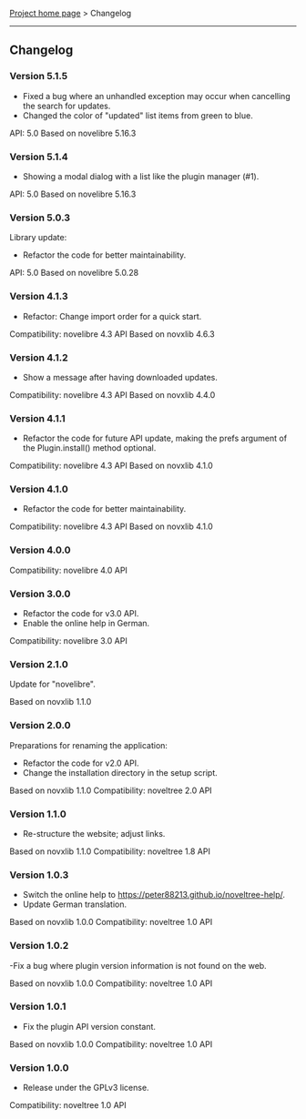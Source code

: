 [Project home page](../) > Changelog

------------------------------------------------------------------------

## Changelog


### Version 5.1.5

- Fixed a bug where an unhandled exception may occur when cancelling the search for updates.
- Changed the color of "updated" list items from green to blue.

API: 5.0
Based on novelibre 5.16.3


### Version 5.1.4

- Showing a modal dialog with a list like the plugin manager (#1).

API: 5.0
Based on novelibre 5.16.3


### Version 5.0.3

Library update:
- Refactor the code for better maintainability.

API: 5.0
Based on novelibre 5.0.28

### Version 4.1.3

- Refactor: Change import order for a quick start.

Compatibility: novelibre 4.3 API
Based on novxlib 4.6.3

### Version 4.1.2

- Show a message after having downloaded updates.

Compatibility: novelibre 4.3 API
Based on novxlib 4.4.0

### Version 4.1.1

- Refactor the code for future API update,
  making the prefs argument of the Plugin.install() method optional.

Compatibility: novelibre 4.3 API
Based on novxlib 4.1.0

### Version 4.1.0

- Refactor the code for better maintainability.

Compatibility: novelibre 4.3 API
Based on novxlib 4.1.0

### Version 4.0.0

Compatibility: novelibre 4.0 API

### Version 3.0.0

- Refactor the code for v3.0 API.
- Enable the online help in German.

Compatibility: novelibre 3.0 API

### Version 2.1.0

Update for "novelibre".

Based on novxlib 1.1.0

### Version 2.0.0

Preparations for renaming the application:
- Refactor the code for v2.0 API.
- Change the installation directory in the setup script.

Based on novxlib 1.1.0
Compatibility: noveltree 2.0 API

### Version 1.1.0

- Re-structure the website; adjust links.

Based on novxlib 1.1.0
Compatibility: noveltree 1.8 API

### Version 1.0.3

- Switch the online help to https://peter88213.github.io/noveltree-help/.
- Update German translation.

Based on novxlib 1.0.0
Compatibility: noveltree 1.0 API

### Version 1.0.2

-Fix a bug where plugin version information is not found on the web.

Based on novxlib 1.0.0
Compatibility: noveltree 1.0 API

### Version 1.0.1

- Fix the plugin API version constant.

Based on novxlib 1.0.0
Compatibility: noveltree 1.0 API

### Version 1.0.0

- Release under the GPLv3 license.

Compatibility: noveltree 1.0 API